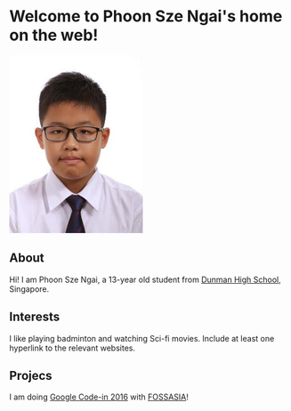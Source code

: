 <!DOCTYPE html>
<html>
  <head>
    <link rel="styleshet" href="style.css" />
    <title>MyPersonal Portfolio</title>
   </head>
   <body>
     <h1>Welcome to Phoon Sze Ngai's home on the web!</h1>
     <img src="photo.jpg" />
     <h2>About</h2>
     <p>Hi! I am Phoon Sze Ngai, a 13-year old student from <a href="http://www.dunmanhigh.moe.edu.sg">Dunman High School</a>, Singapore.</p>
     <h2>Interests</h2>
     <p>I like playing badminton and watching Sci-fi movies. Include at least one hyperlink to the relevant websites.</p>
     <h2>Projecs</h2>
     <p>I am doing <a href="http://codein.withgoogle.com">Google Code-in 2016</a> with <a href="http://fossasia.org">FOSSASIA</a>!</p>
   </body>  
